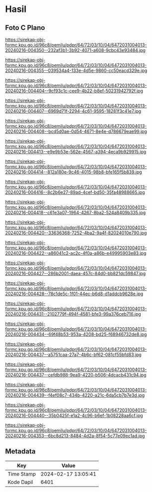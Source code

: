 # Hasil

## Foto C Plano

https://sirekap-obj-formc.kpu.go.id/96c8/pemilu/pdpr/64/72/03/10/04/6472031004013-20240216-004350--232af3b1-3b92-4071-a608-9cbc43e93484.jpg

https://sirekap-obj-formc.kpu.go.id/96c8/pemilu/pdpr/64/72/03/10/04/6472031004013-20240216-004355--039534a4-133e-4d5e-9860-cc50eacd329e.jpg

https://sirekap-obj-formc.kpu.go.id/96c8/pemilu/pdpr/64/72/03/10/04/6472031004013-20240216-004404--9cf93c1c-cee9-4b22-b8ef-50231942792f.jpg

https://sirekap-obj-formc.kpu.go.id/96c8/pemilu/pdpr/64/72/03/10/04/6472031004013-20240216-004407--6969d71f-2294-4c61-9595-18281f3c41e7.jpg

https://sirekap-obj-formc.kpu.go.id/96c8/pemilu/pdpr/64/72/03/10/04/6472031004013-20240216-004408--bcd5d0ae-0d54-4671-8e4e-d786679eae99.jpg

https://sirekap-obj-formc.kpu.go.id/96c8/pemilu/pdpr/64/72/03/10/04/6472031004013-20240216-004413--e9e9b53e-562e-4567-a394-4eca9b929915.jpg

https://sirekap-obj-formc.kpu.go.id/96c8/pemilu/pdpr/64/72/03/10/04/6472031004013-20240216-004414--812a180e-9c46-4015-98b8-bfe165f5b839.jpg

https://sirekap-obj-formc.kpu.go.id/96c8/pemilu/pdpr/64/72/03/10/04/6472031004013-20240216-004416--8c2b6e27-89ad-4cef-bd50-35fa48988665.jpg

https://sirekap-obj-formc.kpu.go.id/96c8/pemilu/pdpr/64/72/03/10/04/6472031004013-20240216-004418--c61e3a07-1964-4267-8ba2-524a8409b335.jpg

https://sirekap-obj-formc.kpu.go.id/96c8/pemilu/pdpr/64/72/03/10/04/6472031004013-20240216-004420--33636368-7252-4ba2-9a4f-82024010e790.jpg

https://sirekap-obj-formc.kpu.go.id/96c8/pemilu/pdpr/64/72/03/10/04/6472031004013-20240216-004422--a86041c2-ac2c-4f0a-a86b-e49995903e83.jpg

https://sirekap-obj-formc.kpu.go.id/96c8/pemilu/pdpr/64/72/03/10/04/6472031004013-20240216-004427--286b2001-daea-457c-84d0-bb821dc59847.jpg

https://sirekap-obj-formc.kpu.go.id/96c8/pemilu/pdpr/64/72/03/10/04/6472031004013-20240216-004428--78c1de5c-1f01-44ec-b6d8-d1addcb9628e.jpg

https://sirekap-obj-formc.kpu.go.id/96c8/pemilu/pdpr/64/72/03/10/04/6472031004013-20240216-004431--2102779f-494f-4581-bfe3-99a376ceb716.jpg

https://sirekap-obj-formc.kpu.go.id/96c8/pemilu/pdpr/64/72/03/10/04/6472031004013-20240216-004434--69f48b53-953a-4208-bd25-f68946732de8.jpg

https://sirekap-obj-formc.kpu.go.id/96c8/pemilu/pdpr/64/72/03/10/04/6472031004013-20240216-004437--a5751caa-27a7-4b6c-bf62-081cf55bfd83.jpg

https://sirekap-obj-formc.kpu.go.id/96c8/pemilu/pdpr/64/72/03/10/04/6472031004013-20240216-004437--cefdb988-9ea9-4220-b506-4dcacb431c94.jpg

https://sirekap-obj-formc.kpu.go.id/96c8/pemilu/pdpr/64/72/03/10/04/6472031004013-20240216-004439--f4ef08c7-434b-4220-a21c-6da5cb7b7e3d.jpg

https://sirekap-obj-formc.kpu.go.id/96c8/pemilu/pdpr/64/72/03/10/04/6472031004013-20240216-004440--35b0425f-e1a2-4c96-b6ef-1b08228aa6cf.jpg

https://sirekap-obj-formc.kpu.go.id/96c8/pemilu/pdpr/64/72/03/10/04/6472031004013-20240216-004353--6bc8d213-8484-4d2a-8f54-5c77e09ec1ad.jpg


## Metadata

| Key        | Value               |
| ---------- | ------------------- |
| Time Stamp | 2024-02-17 13:05:41 |
| Kode Dapil | 6401                |



